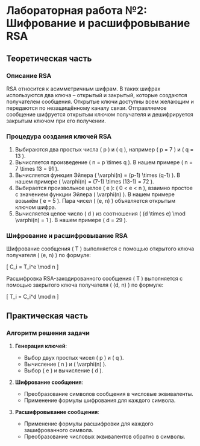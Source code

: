 # Лабораторная работа №2: Шифрование и расшифровывание RSA

## Теоретическая часть

### Описание RSA
RSA относится к асимметричным шифрам. В таких шифрах используются два ключа – открытый и закрытый, которые создаются получателем сообщения. Открытые ключи доступны всем желающим и передаются по незащищённому каналу связи. Отправляемое сообщение шифруется открытым ключом получателя и дешифрируется закрытым ключом при его получении.

### Процедура создания ключей RSA
1. Выбираются два простых числа \( p \) и \( q \), например \( p = 7 \) и \( q = 13 \).
2. Вычисляется произведение \( n = p \times q \). В нашем примере \( n = 7 \times 13 = 91 \).
3. Вычисляется функция Эйлера \( \varphi(n) = (p-1) \times (q-1) \). В нашем примере \( \varphi(n) = (7-1) \times (13-1) = 72 \).
4. Выбирается произвольное целое \( e \): \( 0 < e < n \), взаимно простое с значением функции Эйлера \( \varphi(n) \). В нашем примере возьмём \( e = 5 \). Пара чисел \( (e, n) \) объявляется открытым ключом шифра.
5. Вычисляется целое число \( d \) из соотношения \( (d \times e) \mod \varphi(n) = 1 \). В нашем примере \( d = 29 \).

### Шифрование и расшифровывание RSA
Шифрование сообщения \( T \) выполняется с помощью открытого ключа получателя \( (e, n) \) по формуле:

\[ C_i = T_i^e \mod n \]

Расшифровка RSA-закодированного сообщения \( T \) выполняется с помощью закрытого ключа получателя \( (d, n) \) по формуле:

\[ T_i = C_i^d \mod n \]

## Практическая часть

### Алгоритм решения задачи
1. **Генерация ключей**:
   - Выбор двух простых чисел \( p \) и \( q \).
   - Вычисление \( n \) и \( \varphi(n) \).
   - Выбор \( e \) и вычисление \( d \).

2. **Шифрование сообщения**:
   - Преобразование символов сообщения в числовые эквиваленты.
   - Применение формулы шифрования для каждого символа.

3. **Расшифровывание сообщения**:
   - Применение формулы расшифровки для каждого зашифрованного символа.
   - Преобразование числовых эквивалентов обратно в символы.

